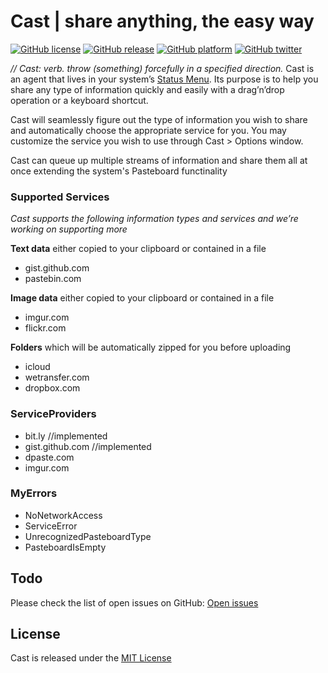 # Cast | share anything, the easy way

[![GitHub license](https://img.shields.io/badge/license-MIT-blue.svg)](https://github.com/lfaoro/Cast/blob/master/LICENSE.md)
[![GitHub release](https://img.shields.io/badge/release-BETA-red.svg)](https://github.com/lfaoro/Cast/releases)
[![GitHub platform](https://img.shields.io/badge/platform-Mac%20OS%20X%2010.9%2B-lightgrey.svg)](https://www.apple.com/osx/)
[![GitHub twitter](https://img.shields.io/badge/twitter-%40leonarth-blue.svg)](https://twitter.com/leonarth)

*// Cast: verb. throw (something) forcefully in a specified direction.*
Cast is an agent that lives in your system’s 
[Status Menu](https://support.apple.com/en-mt/HT201956).
Its purpose is to help you share any type of information quickly and easily with a drag’n’drop
operation or a keyboard shortcut.

Cast will seamlessly figure out the type of information you wish to share and
automatically choose the appropriate service for you. You may customize the
service you wish to use through Cast > Options window.

Cast can queue up multiple streams of information and share them all at once 
extending the system's Pasteboard functinality 

### Supported Services 
*Cast supports the following information types and services and we’re working on
supporting more*

**Text data** either copied to your clipboard or contained in a file
- gist.github.com
- pastebin.com

**Image data** either copied to your clipboard or contained in a file  
- imgur.com
- flickr.com

**Folders** which will be automatically zipped for you before uploading 
- icloud
- wetransfer.com
- dropbox.com

### ServiceProviders
- bit.ly //implemented  
- gist.github.com //implemented  
- dpaste.com  
- imgur.com

### MyErrors  
* NoNetworkAccess  
* ServiceError  
* UnrecognizedPasteboardType  
* PasteboardIsEmpty

## Todo
Please check the list of open issues on GitHub: 
[Open issues](<https://github.com/lfaoro/Cast/issues>)

## License
Cast is released under the 
[MIT License](<LICENSE.md>)
